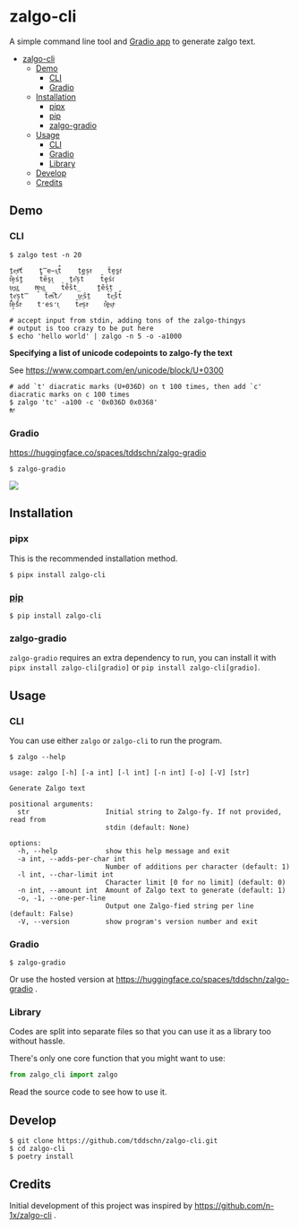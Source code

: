 # zalgo-cli

A simple command line tool and [Gradio app](https://huggingface.co/spaces/tddschn/zalgo-gradio) to generate zalgo text.

- [zalgo-cli](#zalgo-cli)
  - [Demo](#demo)
    - [CLI](#cli)
    - [Gradio](#gradio)
  - [Installation](#installation)
    - [pipx](#pipx)
    - [pip](#pip)
    - [zalgo-gradio](#zalgo-gradio)
  - [Usage](#usage)
    - [CLI](#cli-1)
    - [Gradio](#gradio-1)
    - [Library](#library)
  - [Develop](#develop)
  - [Credits](#credits)

## Demo

### CLI

```
$ zalgo test -n 20

ṯe͕sͫť	t̿e̵s͍t̐	t̜e̼s̗tͨ	ẗe̮s̼tͥ	
t͋e̞śt̪	t̊e̎s̮t͈	ṯe͊s̗t̍	t̄e̬śt͗	
t͕e͓s͜t͕	tͯe̙s͙t͍	t̀e̊s̏t̲	t̰ẽs̕t̗	
t̘e͐s̞t̿	ẗeͣs͆t̸	t͙e͉s̑t̤	t̀e͙s̐t̋	
t͆e̟s̈́tͦ	t̛e͏s̛t͕	t̆eͮs̠tͮ	t͋e̱s͎tͦ	
```

```
# accept input from stdin, adding tons of the zalgo-thingys
# output is too crazy to be put here
$ echo 'hello world' | zalgo -n 5 -o -a1000
```

**Specifying a list of unicode codepoints to zalgo-fy the text**

See https://www.compart.com/en/unicode/block/U+0300

```
# add `t' diacratic marks (U+036D) on t 100 times, then add `c' diacratic marks on c 100 times
$ zalgo 'tc' -a100 -c '0x036D 0x0368'
tͭͭͭcͨͨͨ	
```

### Gradio

https://huggingface.co/spaces/tddschn/zalgo-gradio

```
$ zalgo-gradio
```

![](https://github.com/cli/cli/assets/45612704/1f55f742-fea1-4e42-9c70-321ce096f0b0)

## Installation

### pipx

This is the recommended installation method.

```
$ pipx install zalgo-cli
```

### [pip](https://pypi.org/project/zalgo-cli/)

```
$ pip install zalgo-cli
```

### zalgo-gradio

`zalgo-gradio` requires an extra dependency to run, you can install it with `pipx install zalgo-cli[gradio]` or `pip install zalgo-cli[gradio]`.

## Usage

### CLI

You can use either `zalgo` or `zalgo-cli` to run the program.

```
$ zalgo --help

usage: zalgo [-h] [-a int] [-l int] [-n int] [-o] [-V] [str]

Generate Zalgo text

positional arguments:
  str                   Initial string to Zalgo-fy. If not provided, read from
                        stdin (default: None)

options:
  -h, --help            show this help message and exit
  -a int, --adds-per-char int
                        Number of additions per character (default: 1)
  -l int, --char-limit int
                        Character limit [0 for no limit] (default: 0)
  -n int, --amount int  Amount of Zalgo text to generate (default: 1)
  -o, -1, --one-per-line
                        Output one Zalgo-fied string per line (default: False)
  -V, --version         show program's version number and exit

```

### Gradio

```
$ zalgo-gradio
```

Or use the hosted version at https://huggingface.co/spaces/tddschn/zalgo-gradio .

### Library

Codes are split into separate files so that you can use it as a library too without hassle.

There's only one core function that you might want to use:

```python
from zalgo_cli import zalgo
```

Read the source code to see how to use it.

## Develop

```
$ git clone https://github.com/tddschn/zalgo-cli.git
$ cd zalgo-cli
$ poetry install
```

## Credits

Initial development of this project was inspired by https://github.com/n-1x/zalgo-cli .